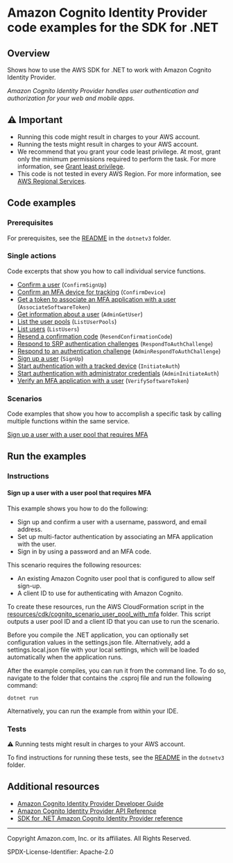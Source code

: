 <!--Generated by WRITEME on 2023-04-24 21:57:20.511882 (UTC)-->
# Amazon Cognito Identity Provider code examples for the SDK for .NET

## Overview

Shows how to use the AWS SDK for .NET to work with Amazon Cognito Identity Provider.

<!--custom.overview.start-->
<!--custom.overview.end-->

*Amazon Cognito Identity Provider handles user authentication and authorization for your web and mobile apps.*

## ⚠ Important

* Running this code might result in charges to your AWS account.
* Running the tests might result in charges to your AWS account.
* We recommend that you grant your code least privilege. At most, grant only the minimum permissions required to perform the task. For more information, see [Grant least privilege](https://docs.aws.amazon.com/IAM/latest/UserGuide/best-practices.html#grant-least-privilege).
* This code is not tested in every AWS Region. For more information, see [AWS Regional Services](https://aws.amazon.com/about-aws/global-infrastructure/regional-product-services).

<!--custom.important.start-->
<!--custom.important.end-->

## Code examples

### Prerequisites

For prerequisites, see the [README](../README.md#Prerequisites) in the `dotnetv3` folder.


<!--custom.prerequisites.start-->
<!--custom.prerequisites.end-->

### Single actions

Code excerpts that show you how to call individual service functions.

* [Confirm a user](Actions/CognitoWrapper.cs#L220) (`ConfirmSignUp`)
* [Confirm an MFA device for tracking](Actions/CognitoWrapper.cs#L248) (`ConfirmDevice`)
* [Get a token to associate an MFA application with a user](Actions/CognitoWrapper.cs#L147) (`AssociateSoftwareToken`)
* [Get information about a user](Actions/CognitoWrapper.cs#L295) (`AdminGetUser`)
* [List the user pools](Actions/CognitoWrapper.cs#L25) (`ListUserPools`)
* [List users](Actions/CognitoWrapper.cs#L46) (`ListUsers`)
* [Resend a confirmation code](Actions/CognitoWrapper.cs#L271) (`ResendConfirmationCode`)
* [Respond to SRP authentication challenges](Actions/CognitoWrapper.cs#L93) (`RespondToAuthChallenge`)
* [Respond to an authentication challenge](Actions/CognitoWrapper.cs#L72) (`AdminRespondToAuthChallenge`)
* [Sign up a user](Actions/CognitoWrapper.cs#L318) (`SignUp`)
* [Start authentication with a tracked device](Actions/CognitoWrapper.cs#L190) (`InitiateAuth`)
* [Start authentication with administrator credentials](Actions/CognitoWrapper.cs#L170) (`AdminInitiateAuth`)
* [Verify an MFA application with a user](Actions/CognitoWrapper.cs#L125) (`VerifySoftwareToken`)

### Scenarios

Code examples that show you how to accomplish a specific task by calling
multiple functions within the same service.

[Sign up a user with a user pool that requires MFA](Scenarios/Cognito_Basics/CognitoBasics.cs)

## Run the examples

### Instructions


<!--custom.instructions.start-->
<!--custom.instructions.end-->

#### Sign up a user with a user pool that requires MFA

This example shows you how to do the following:

* Sign up and confirm a user with a username, password, and email address.
* Set up multi-factor authentication by associating an MFA application with the user.
* Sign in by using a password and an MFA code.

<!--custom.scenario_prereqs.cognito-identity-provider_Scenario_SignUpUserWithMfa.start-->
This scenario requires the following resources:

* An existing Amazon Cognito user pool that is configured to allow self sign-up.
* A client ID to use for authenticating with Amazon Cognito.

To create these resources, run the AWS CloudFormation script in the
[resources/cdk/cognito_scenario_user_pool_with_mfa](../../../resources/cdk/cognito_scenario_user_pool_with_mfa)
folder. This script outputs a user pool ID and a client ID that you can use to run
the scenario.
<!--custom.scenario_prereqs.cognito-identity-provider_Scenario_SignUpUserWithMfa.end-->

Before you compile the .NET application, you can optionally set configuration values
in the settings.json file. Alternatively, add a settings.local.json file with
your local settings, which will be loaded automatically when the application runs.

After the example compiles, you can run it from the command line. To do so, navigate to
the folder that contains the .csproj file and run the following command:

```
dotnet run
```
Alternatively, you can run the example from within your IDE.

### Tests

⚠ Running tests might result in charges to your AWS account.


To find instructions for running these tests, see the [README](../README.md#Tests)
in the `dotnetv3` folder.



<!--custom.tests.start-->
<!--custom.tests.end-->

## Additional resources

* [Amazon Cognito Identity Provider Developer Guide](https://docs.aws.amazon.com/cognito/latest/developerguide/cognito-user-identity-pools.html)
* [Amazon Cognito Identity Provider API Reference](https://docs.aws.amazon.com/cognito-user-identity-pools/latest/APIReference/Welcome.html)
* [SDK for .NET Amazon Cognito Identity Provider reference](https://docs.aws.amazon.com/sdkfornet/v3/apidocs/items/Cognito-identity-provider/NCognito-identity-provider.html)

<!--custom.resources.start-->
<!--custom.resources.end-->

---

Copyright Amazon.com, Inc. or its affiliates. All Rights Reserved.

SPDX-License-Identifier: Apache-2.0